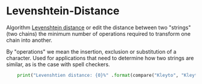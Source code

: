 # Levenshtein-Distance

Algorithm [Levenshtein distance](https://people.cs.pitt.edu/~kirk/cs1501/Pruhs/Spring2006/assignments/editdistance/Levenshtein%20Distance.htm) or edit the distance between two "strings"
(two chains) the minimum number of operations required to transform one chain into another. 

By "operations" we mean the insertion, exclusion or substitution of a character. Used for applications that need to determine how two strings are similar, as is the case with spell checkers.

```python
    print("Levenshtien distance: {0}%" .format(compare("Kleyto", "Kleyton")))
```
